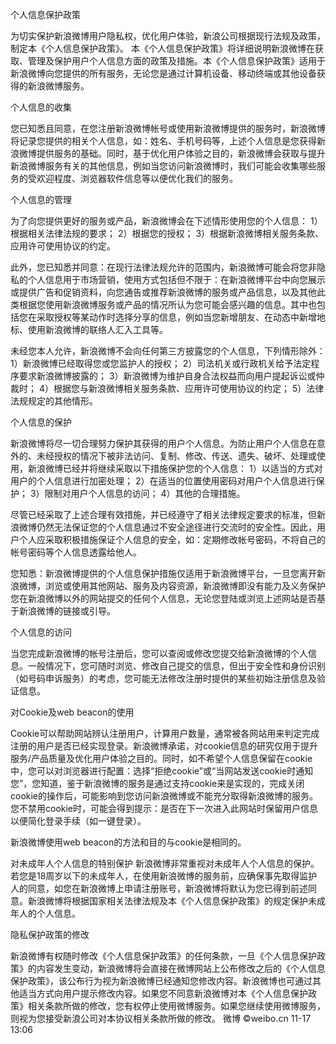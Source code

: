 个人信息保护政策


为切实保护新浪微博用户隐私权，优化用户体验，新浪公司根据现行法规及政策，制定本《个人信息保护政策》。 本《个人信息保护政策》将详细说明新浪微博在获取、管理及保护用户个人信息方面的政策及措施。本《个人信息保护政策》适用于新浪微博向您提供的所有服务，无论您是通过计算机设备、移动终端或其他设备获得的新浪微博服务。

个人信息的收集

您已知悉且同意，在您注册新浪微博帐号或使用新浪微博提供的服务时，新浪微博将记录您提供的相关个人信息，如：姓名、手机号码等，上述个人信息是您获得新浪微博提供服务的基础。同时，基于优化用户体验之目的，新浪微博会获取与提升新浪微博服务有关的其他信息，例如当您访问新浪微博时，我们可能会收集哪些服务的受欢迎程度、浏览器软件信息等以便优化我们的服务。


个人信息的管理

为了向您提供更好的服务或产品，新浪微博会在下述情形使用您的个人信息：
1）根据相关法律法规的要求；
2）根据您的授权；
3）根据新浪微博相关服务条款、应用许可使用协议的约定。

此外，您已知悉并同意：在现行法律法规允许的范围内，新浪微博可能会将您非隐私的个人信息用于市场营销，使用方式包括但不限于：在新浪微博平台中向您展示或提供广告和促销资料，向您通告或推荐新浪微博的服务或产品信息，以及其他此类根据您使用新浪微博服务或产品的情况所认为您可能会感兴趣的信息。其中也包括您在采取授权等某动作时选择分享的信息，例如当您新增朋友、在动态中新增地标、使用新浪微博的联络人汇入工具等。

未经您本人允许，新浪微博不会向任何第三方披露您的个人信息，下列情形除外：
1）新浪微博已经取得您或您监护人的授权；
2）司法机关或行政机关给予法定程序要求新浪微博披露的；
3）新浪微博为维护自身合法权益而向用户提起诉讼或仲裁时；
4）根据您与新浪微博相关服务条款、应用许可使用协议的约定；
5）法律法规规定的其他情形。

个人信息的保护

新浪微博将尽一切合理努力保护其获得的用户个人信息。为防止用户个人信息在意外的、未经授权的情况下被非法访问、复制、修改、传送、遗失、破坏、处理或使用，新浪微博已经并将继续采取以下措施保护您的个人信息：
1）以适当的方式对用户的个人信息进行加密处理；
2）在适当的位置使用密码对用户个人信息进行保护；
3）限制对用户个人信息的访问；
4）其他的合理措施。

尽管已经采取了上述合理有效措施，并已经遵守了相关法律规定要求的标准，但新浪微博仍然无法保证您的个人信息通过不安全途径进行交流时的安全性。因此，用户个人应采取积极措施保证个人信息的安全，如：定期修改帐号密码，不将自己的帐号密码等个人信息透露给他人。

您知悉：新浪微博提供的个人信息保护措施仅适用于新浪微博平台，一旦您离开新浪微博，浏览或使用其他网站、服务及内容资源，新浪微博即没有能力及义务保护您在新浪微博以外的网站提交的任何个人信息，无论您登陆或浏览上述网站是否基于新浪微博的链接或引导。

个人信息的访问

当您完成新浪微博的帐号注册后，您可以查阅或修改您提交给新浪微博的个人信息。一般情况下，您可随时浏览、修改自己提交的信息，但出于安全性和身份识别（如号码申诉服务）的考虑，您可能无法修改注册时提供的某些初始注册信息及验证信息。

对Cookie及web beacon的使用

Cookie可以帮助网站辨认注册用户，计算用户数量，通常被各网站用来判定完成注册的用户是否已经实现登录。新浪微博承诺，对cookie信息的研究仅用于提升服务/产品质量及优化用户体验之目的。同时，如不希望个人信息保留在cookie中，您可以对浏览器进行配置：选择“拒绝cookie”或“当网站发送cookie时通知您”，您知道，鉴于新浪微博的服务是通过支持cookie来是实现的，完成关闭cookie的操作后，可能影响到您访问新浪微博或不能充分取得新浪微博的服务。您不禁用cookie时，可能会得到提示：是否在下一次进入此网站时保留用户信息以便简化登录手续（如一键登录）。

新浪微博使用web beacon的方法和目的与cookie是相同的。

对未成年人个人信息的特别保护
新浪微博非常重视对未成年人个人信息的保护。若您是18周岁以下的未成年人，在使用新浪微博的服务前，应确保事先取得监护人的同意，如您在新浪微博上申请注册账号，新浪微博将默认为您已得到前述同意。新浪微博将根据国家相关法律法规及本《个人信息保护政策》的规定保护未成年人的个人信息。

隐私保护政策的修改

新浪微博有权随时修改《个人信息保护政策》的任何条款，一旦《个人信息保护政策》的内容发生变动，新浪微博将会直接在微博网站上公布修改之后的《个人信息保护政策》，该公布行为视为新浪微博已经通知您修改内容。新浪微博也可通过其他适当方式向用户提示修改内容。如果您不同意新浪微博对本《个人信息保护政策》相关条款所做的修改，您有权停止使用微博服务。如果您继续使用微博服务，则视为您接受新浪公司对本协议相关条款所做的修改。
微博 ©weibo.cn 11-17 13:06
